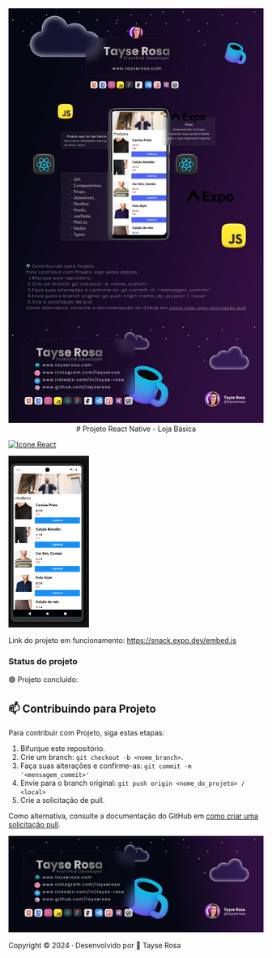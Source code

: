 <a href="https://www.tayserosa.com">
<img src="./assets/readmeFull.png" target="_blank" alt="Tayse Rosa">
</a>

<div align="center">
# Projeto React Native - Loja Básica
</div>

  [<img height="148px" width="148px" alt="Icone React" src="https://skillicons.dev/icons?i=react"/>](https://pt-br.react.dev)

<a href="./assets/screen.png">
<img src="./assets/screen.png" alt="Screen app">
<a>

Link do projeto em funcionamento: https://snack.expo.dev/embed.js


### Status do projeto

🟢 Projeto concluído:



## 📫 Contribuindo para Projeto

Para contribuir com Projeto, siga estas etapas:

1. Bifurque este repositório.
2. Crie um branch: `git checkout -b <nome_branch>`.
3. Faça suas alterações e confirme-as: `git commit -m '<mensagem_commit>'`
4. Envie para o branch original: `git push origin <nome_do_projeto> / <local>`
5. Crie a solicitação de pull.

Como alternativa, consulte a documentação do GitHub em [como criar uma solicitação pull](https://help.github.com/en/github/collaborating-with-issues-and-pull-requests/creating-a-pull-request).


<a href="https://www.tayserosa.com">
<img src="./assets/readme-footer.png" target="_blank" alt="Tayse Rosa">
</a>

Copyright :copyright: 2024 · Desenvolvido por 💜 Tayse Rosa        
